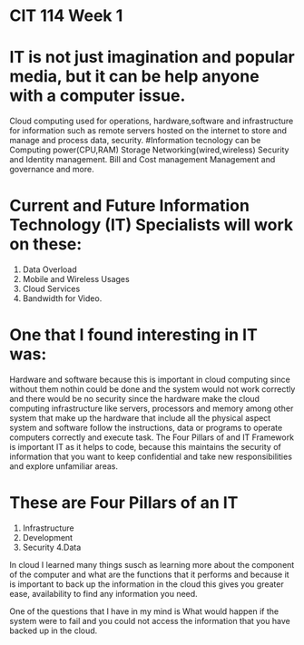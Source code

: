 # CIT 114 Week 1 
# IT is not just imagination and popular media, but it  can be help anyone with a computer issue.
Cloud computing  used for operations, hardware,software and infrastructure for  information 
such as remote servers hosted on the internet  to store and manage and process data, security.
#Information tecnology can be 
Computing power(CPU,RAM)
Storage
Networking(wired,wireless)
Security and Identity management.
Bill and Cost management
Management and governance  and more.
# Current and Future Information Technology (IT) Specialists will work on these:
1. Data Overload
2. Mobile and Wireless Usages
3. Cloud Services
4. Bandwidth for Video.
   
# One that I found interesting in IT was:

Hardware and software because this is important in cloud computing since without them nothin 
could be done and the system would not work correctly and there would be no security since the hardware make the cloud computing 
infrastructure like servers, processors and memory among other system that make up the hardware that include all the physical aspect system
and software follow the instructions, data or programs  to operate computers correctly  and execute task.
The Four Pillars of and IT Framework is important IT as it helps to code,
because this maintains the security of information that you want to keep confidential and take new responsibilities
and explore unfamiliar areas.
# These are Four Pillars of an IT
1. Infrastructure
2. Development
3. Security
4.Data

In cloud I learned many things susch as learning more about the component of the computer and what are the functions that it performs and because
it is important to back up the information in the cloud this gives you  greater ease, availability to find any information you need.

One of the questions that I have in my mind is What would happen if the system were to fail and you could not access the information that you have backed up in the cloud.
